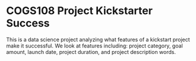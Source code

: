 # COGS108 Project Kickstarter Success

This is a data science project analyzing what features of a kickstart project make it successful. We look at features including: project category, goal amount, launch date, project duration, and project description words.
